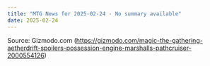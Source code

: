 ```yaml
---
title: "MTG News for 2025-02-24 - No summary available"
date: 2025-02-24
---
```




Source: Gizmodo.com (https://gizmodo.com/magic-the-gathering-aetherdrift-spoilers-possession-engine-marshalls-pathcruiser-2000554126)
